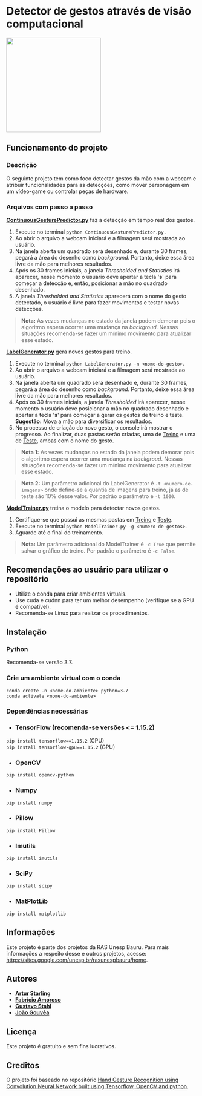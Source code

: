 # Detector de gestos através de visão computacional

<img src="https://i.imgur.com/x8p2Ygk.jpg" width="250" height="250">

## Funcionamento do projeto

### Descrição

O seguinte projeto tem como foco detectar gestos da mão com a webcam e atribuir funcionalidades para as detecções, como mover personagem em um vídeo-game ou controlar peças de hardware.

### Arquivos com passo a passo

[**ContinuousGesturePredictor.py**](https://github.com/jaaoop/ProjectGestus/blob/master/ContinuousGesturePredictor.py) faz a detecção em tempo real dos gestos. 
1. Execute no terminal `python ContinuousGesturePredictor.py` .
2. Ao abrir o arquivo a webcam iniciará e a filmagem será mostrada ao usuário.
3. Na janela aberta um quadrado será desenhado e, durante 30 frames, pegará a área do desenho como *background*. Portanto, deixe essa área livre da mão para melhores resultados.
4. Após os 30 frames iniciais, a janela *Thresholded and Statistics* irá aparecer, nesse momento o usuário deve apertar a tecla '**s**' para começar a detecção e, então, posicionar a mão no quadrado desenhado.
5. A janela *Thresholded and Statistics* aparecerá com o nome do gesto detectado, o usuário é livre para fazer movimentos e testar novas detecções.
>**Nota:** As vezes mudanças no estado da janela podem demorar pois o algoritmo espera ocorrer uma mudança na *backgroud*. Nessas situações recomenda-se fazer um mínimo movimento para atualizar esse estado. 

[**LabelGenerator.py**](https://github.com/jaaoop/ProjectGestus/blob/master/LabelGenerator.py) gera novos gestos para treino.
1. Execute no terminal `python LabelGenerator.py -n <nome-do-gesto>`.
2. Ao abrir o arquivo a webcam iniciará e a filmagem será mostrada ao usuário.
3. Na janela aberta um quadrado será desenhado e, durante 30 frames, pegará a área do desenho como *background*. Portanto, deixe essa área livre da mão para melhores resultados.
4. Após os 30 frames iniciais, a janela *Thresholded* irá aparecer, nesse momento o usuário deve posicionar a mão no quadrado desenhado e apertar a tecla '**s**' para começar a gerar os gestos de treino e teste. **Sugestão:** Mova a mão para diversificar os resultados.
5. No processo de criação do novo gesto, o console irá mostrar o progresso. Ao finalizar, duas pastas serão criadas, uma de [Treino](https://github.com/jaaoop/ProjectGestus/tree/master/Dataset/Train) e uma de [Teste](https://github.com/jaaoop/ProjectGestus/tree/master/Dataset/Test), ambas com o nome do gesto.
>**Nota 1:** As vezes mudanças no estado da janela podem demorar pois o algoritmo espera ocorrer uma mudança na *backgroud*. Nessas situações recomenda-se fazer um mínimo movimento para atualizar esse estado. 

>**Nota 2:** Um parâmetro adicional do LabelGenerator é `-t <numero-de-imagens>` onde define-se a quantia de imagens para treino, já as de teste são 10% desse valor. Por padrão o parâmetro é `-t 1000`.


[**ModelTrainer.py**](https://github.com/jaaoop/ProjectGestus/blob/master/ModelTrainer.py) treina o modelo para detectar novos gestos.
1. Certifique-se que possui as mesmas pastas em [Treino](https://github.com/jaaoop/ProjectGestus/tree/master/Dataset/Train) e [Teste](https://github.com/jaaoop/ProjectGestus/tree/master/Dataset/Test).
2. Execute no terminal `python ModelTrainer.py -g <numero-de-gestos>`.
3. Aguarde até o final do treinamento.
>**Nota:** Um parâmetro adicional do ModelTrainer é `-c True` que permite salvar o gráfico de treino. Por padrão o parâmetro é `-c False`.

## Recomendações ao usuário para utilizar o repositório
- Utilize o conda para criar ambientes virtuais.
- Use cuda e cudnn para ter um melhor desempenho (verifique se a GPU é compatível).
- Recomenda-se Linux para realizar os procedimentos.

## Instalação

### Python 

Recomenda-se versão 3.7.

### Crie um ambiente virtual com o conda

`conda create -n <nome-do-ambiente> python=3.7`<br/>
`conda activate <nome-do-ambiente>` 

### Dependências necessárias

- ### TensorFlow (recomenda-se versões <= 1.15.2)
`pip install tensorflow==1.15.2` (CPU)<br/>
`pip install tensorflow-gpu==1.15.2` (GPU)
- ### OpenCV
`pip install opencv-python`
- ### Numpy
`pip install numpy`
- ### Pillow
`pip install Pillow`
- ### Imutils
`pip install imutils`
- ### SciPy
`pip install scipy`
- ### MatPlotLib
`pip install matplotlib`

## Informações
Este projeto é parte dos projetos da RAS Unesp Bauru. Para mais informações a respeito desse e outros projetos, acesse: https://sites.google.com/unesp.br/rasunespbauru/home.

## Autores

- [**Artur Starling**](https://github.com/ArturStarling)
- [**Fabrício Amoroso**](https://github.com/lefabricion)
- [**Gustavo Stahl**](https://github.com/GustavoStah)
- [**João Gouvêa**](https://github.com/jaaoop)

## Licença

Este projeto é gratuito e sem fins lucrativos.

## Creditos

O projeto foi baseado no repositório [Hand Gesture Recognition using Convolution Neural Network built using Tensorflow, OpenCV and python](https://github.com/SparshaSaha/Hand-Gesture-Recognition-Using-Background-Elllimination-and-Convolution-Neural-Network).

